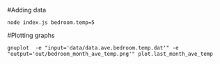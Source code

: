#Adding data

`node index.js bedroom.temp=5`

#Plotting graphs

`gnuplot  -e "input='data/data.ave.bedroom.temp.dat'" -e "output='out/bedroom_month_ave_temp.png'" plot.last_month_ave_temp`
